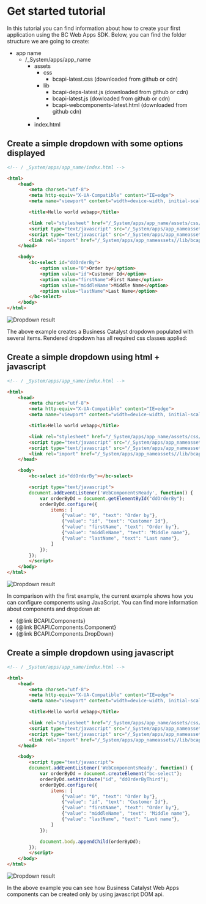 # Get started tutorial

In this tutorial you can find information about how to create your first application using the BC Web Apps SDK. Below,
you can find the folder structure we are going to create:

* app name
    - /_System/apps/app_name
        * assets
            + css
                * bcapi-latest.css (downloaded from github or cdn)
            + lib
                * bcapi-deps-latest.js (downloaded from github or cdn)
                * bcapi-latest.js (dowloaded from github or cdn)
                * bcapi-webcomponents-latest.html (downloaded from github cdn)
            + 
        * index.html

## Create a simple dropdown with some options displayed

```html
<!-- / _System/apps/app_name/index.html -->

<html>
    <head>
        <meta charset="utf-8">
        <meta http-equiv="X-UA-Compatible" content="IE=edge">
        <meta name="viewport" content="width=device-width, initial-scale=1">

        <title>Hello world webapp</title>

        <link rel="stylesheet" href="/_System/apps/app_name/assets/css/bcapi-latest.css">        
        <script type="text/javascript" src="/_System/apps/app_nameassets//lib/bcapi-deps-latest.js"></script>
        <script type="text/javascript" src="/_System/apps/app_nameassets//lib/bcapi-latest.js"></script>
        <link rel="import" href="/_System/apps/app_nameassets//lib/bcapi-webcomponents-latest.html">
    </head>

    <body>
        <bc-select id="ddOrderBy">
            <option value="0">Order by</option>
            <option value="id">Customer Id</option>
            <option value="firstName">First Name</option>
            <option value="middleName">Middle Name</option>
            <option value="lastName">Last Name</option>
        </bc-select>
    </body>
</html>
```

![Dropdown result](tutorials/get-started/dropdown-result.png)

The above example creates a Business Catalyst dropdown populated with several items.
Rendered dropdown has all required css classes applied:

## Create a simple dropdown using html + javascript

```html
<!-- / _System/apps/app_name/index.html -->

<html>
    <head>
        <meta charset="utf-8">
        <meta http-equiv="X-UA-Compatible" content="IE=edge">
        <meta name="viewport" content="width=device-width, initial-scale=1">

        <title>Hello world webapp</title>

        <link rel="stylesheet" href="/_System/apps/app_name/assets/css/bcapi-latest.css">        
        <script type="text/javascript" src="/_System/apps/app_nameassets//lib/bcapi-deps-latest.js"></script>
        <script type="text/javascript" src="/_System/apps/app_nameassets//lib/bcapi-latest.js"></script>
        <link rel="import" href="/_System/apps/app_nameassets//lib/bcapi-webcomponents-latest.html">
    </head>

    <body>
        <bc-select id="ddOrderBy"></bc-select>

        <script type="text/javascript">
        document.addEventListener('WebComponentsReady', function() {
            var orderByDd = document.getElementById("ddOrderBy");
            orderByDd.configure({
                items: [
                    {"value": "0", "text": "Order by"},
                    {"value": "id", "text": "Customer Id"},
                    {"value": "firstName", "text": "Order by"},
                    {"value": "middleName", "text": "Middle name"},
                    {"value": "lastName", "text": "Last name"},
                ]
            });
        });
        </script>
    </body>
</html>
```

![Dropdown result](tutorials/get-started/dropdown-result.png)

In comparison with the first example, the current example shows how you can configure
components using JavaScript. You can find more information about components and
dropdown at:

* {@link BCAPI.Components}
* {@link BCAPI.Components.Component}
* {@link BCAPI.Components.DropDown}

## Create a simple dropdown using javascript

```html
<!-- / _System/apps/app_name/index.html -->

<html>
    <head>
        <meta charset="utf-8">
        <meta http-equiv="X-UA-Compatible" content="IE=edge">
        <meta name="viewport" content="width=device-width, initial-scale=1">

        <title>Hello world webapp</title>

        <link rel="stylesheet" href="/_System/apps/app_name/assets/css/bcapi-latest.css">        
        <script type="text/javascript" src="/_System/apps/app_nameassets//lib/bcapi-deps-latest.js"></script>
        <script type="text/javascript" src="/_System/apps/app_nameassets//lib/bcapi-latest.js"></script>
        <link rel="import" href="/_System/apps/app_nameassets//lib/bcapi-webcomponents-latest.html">
    </head>

    <body>
        <script type="text/javascript">
        document.addEventListener('WebComponentsReady', function() {
            var orderByDd = document.createElement("bc-select");
            orderByDd.setAttribute("id", "ddOrderByThird");
            orderByDd.configure({
                items: [
                    {"value": "0", "text": "Order by"},
                    {"value": "id", "text": "Customer Id"},
                    {"value": "firstName", "text": "Order by"},
                    {"value": "middleName", "text": "Middle name"},
                    {"value": "lastName", "text": "Last name"},
                ]
            });

            document.body.appendChild(orderByDd);
        });
        </script>
    </body>
</html>
```

![Dropdown result](tutorials/get-started/dropdown-result.png)

In the above example you can see how Business Catalyst Web Apps components can be
created only by using javascript DOM api.